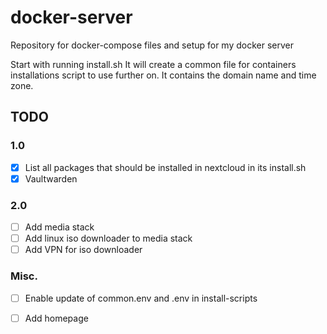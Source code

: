 # docker-server
Repository for docker-compose files and setup for my docker server

Start with running install.sh
It will create a common file for containers installations script to use further on.
It contains the domain name and time zone.


## TODO
### 1.0
- [x] List all packages that should be installed in nextcloud in its install.sh
- [x] Vaultwarden
### 2.0
- [ ] Add media stack
- [ ] Add linux iso downloader to media stack
- [ ] Add VPN for iso downloader
### Misc.
- [ ] Enable update of common.env and .env in install-scripts
- [ ] Add homepage


